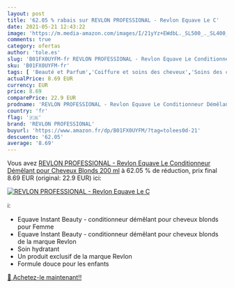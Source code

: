 ```yaml
---
layout: post
title: '62.05 % rabais sur REVLON PROFESSIONAL - Revlon Equave Le C'
date: 2021-05-21 12:43:22
image: 'https://m.media-amazon.com/images/I/21yYz+EWdbL._SL500_._SL400_.jpg'
comments: true
category: ofertas
author: 'tole.es'
slug: 'B01FX0UYFM-fr REVLON PROFESSIONAL - Revlon Equave Le Conditionneur...'
sku: 'B01FX0UYFM-fr'
tags: [ 'Beauté et Parfum','Coiffure et soins des cheveux','Soins des cheveux','Soins et masques pour les cheveux','revlon professional', ]
actualPrice: 8.69 EUR
currency: EUR
price: 8.69
comparePrice: 22.9 EUR
prodname: 'REVLON PROFESSIONAL - Revlon Equave Le Conditionneur Démêlant pour Cheveux Blonds  200 ml'
country: 'fr'
flag: '🇫🇷'
brand: 'REVLON PROFESSIONAL'
buyurl: 'https://www.amazon.fr/dp/B01FX0UYFM/?tag=tolees0d-21'
descuento: '62.05'
average: '8.69'
---
```


Vous avez [REVLON PROFESSIONAL - Revlon Equave Le Conditionneur Démêlant pour Cheveux Blonds  200 ml](https://www.amazon.fr/dp/B01FX0UYFM/?tag=tolees0d-21)  à  62.05 % de réduction, prix final  8.69 EUR (original: 22.9 EUR) ici:

[![REVLON PROFESSIONAL - Revlon Equave Le C](https://m.media-amazon.com/images/I/21yYz+EWdbL._SL500_._SL400_.jpg)](https://www.amazon.fr/dp/B01FX0UYFM/?tag=tolees0d-21)

ℹ️:

- Equave Instant Beauty - conditionneur démêlant pour cheveux blonds pour Femme
- Equave Instant Beauty - conditionneur démêlant pour cheveux blonds de la marque Revlon
- Soin hydratant
- Un produit exclusif de la marque Revlon
- Formule douce pour les enfants

[🛒 Achetez-le maintenant!!](https://www.amazon.fr/dp/B01FX0UYFM/?tag=tolees0d-21)
